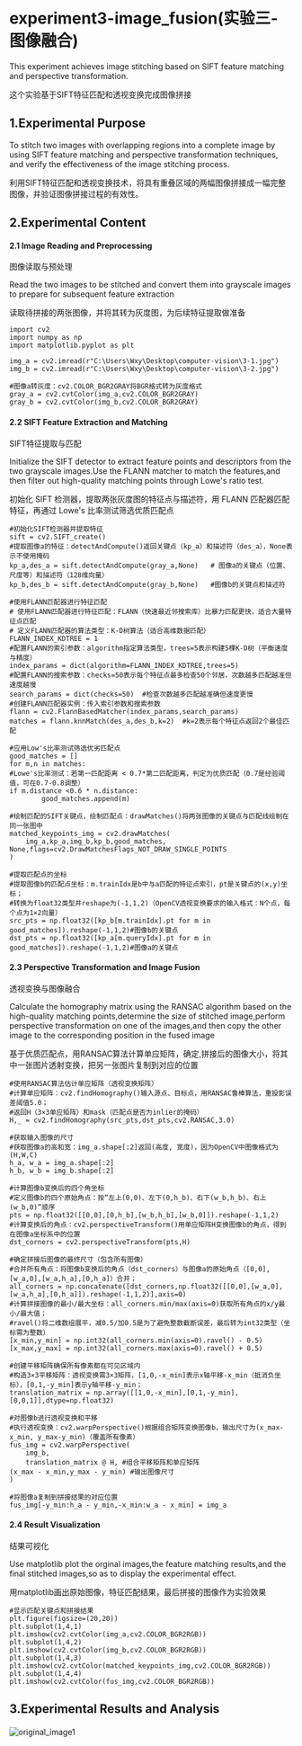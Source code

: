 # experiment3-image_fusion(实验三-图像融合)
This experiment achieves image stitching based on SIFT feature matching and perspective transformation.

这个实验基于SIFT特征匹配和透视变换完成图像拼接

## 1.Experimental Purpose
To stitch two images with overlapping regions into a complete image by using SIFT feature matching and perspective transformation techniques, and verify the effectiveness of the image stitching process.

利用SIFT特征匹配和透视变换技术，将具有重叠区域的两幅图像拼接成一幅完整图像，并验证图像拼接过程的有效性。

## 2.Experimental Content

#### 2.1 Image Reading and Preprocessing

图像读取与预处理

Read the two images to be stitched and convert them into grayscale images to prepare for subsequent feature extraction

读取待拼接的两张图像，并将其转为灰度图，为后续特征提取做准备

```
import cv2
import numpy as np
import matplotlib.pyplot as plt
```
```
img_a = cv2.imread(r"C:\Users\Wxy\Desktop\computer-vision\3-1.jpg")
img_b = cv2.imread(r"C:\Users\Wxy\Desktop\computer-vision\3-2.jpg")
```
```
#图像a转灰度：cv2.COLOR_BGR2GRAY将BGR格式转为灰度格式
gray_a = cv2.cvtColor(img_a,cv2.COLOR_BGR2GRAY)
gray_b = cv2.cvtColor(img_b,cv2.COLOR_BGR2GRAY)
```

#### 2.2 SIFT Feature Extraction and Matching

SIFT特征提取与匹配

Initialize the SIFT detector to extract feature points and descriptors from the two grayscale images.Use the FLANN matcher to match the features,and then filter out high-quality matching points through Lowe's ratio test.

初始化 SIFT 检测器，提取两张灰度图的特征点与描述符，用 FLANN 匹配器匹配特征，再通过 Lowe's 比率测试筛选优质匹配点

```
#初始化SIFT检测器并提取特征
sift = cv2.SIFT_create()
#提取图像a的特征：detectAndCompute()返回关键点（kp_a）和描述符（des_a），None表示不使用掩码
kp_a,des_a = sift.detectAndCompute(gray_a,None)   # 图像a的关键点（位置、尺度等）和描述符（128维向量）
kp_b,des_b = sift.detectAndCompute(gray_b,None)   #图像b的关键点和描述符
```
```
#使用FLANN匹配器进行特征匹配
# 使用FLANN匹配器进行特征匹配：FLANN（快速最近邻搜索库）比暴力匹配更快，适合大量特征点匹配
# 定义FLANN匹配器的算法类型：K-D树算法（适合高维数据匹配）
FLANN_INDEX_KDTREE = 1
#配置FLANN的索引参数：algorithm指定算法类型，trees=5表示构建5棵K-D树（平衡速度与精度）
index_params = dict(algorithm=FLANN_INDEX_KDTREE,trees=5)
#配置FLANN的搜索参数：checks=50表示每个特征点最多检查50个邻居，次数越多匹配越准但速度越慢
search_params = dict(checks=50)  #检查次数越多匹配越准确但速度更慢
#创建FLANN匹配器实例：传入索引参数和搜索参数
flann = cv2.FlannBasedMatcher(index_params,search_params)
matches = flann.knnMatch(des_a,des_b,k=2)  #k=2表示每个特征点返回2个最佳匹配
```
```
#应用Low's比率测试筛选优劣匹配点
good_matches = []
for m,n in matches:    
#Lowe's比率测试：若第一匹配距离 < 0.7*第二匹配距离，判定为优质匹配（0.7是经验阈值，可在0.7-0.8调整）    
if m.distance <0.6 * n.distance:
        good_matches.append(m)
```
```
#绘制匹配的SIFT关键点，绘制匹配点：drawMatches()将两张图像的关键点与匹配线绘制在同一张图中
matched_keypoints_img = cv2.drawMatches(
    img_a,kp_a,img_b,kp_b,good_matches,    
None,flags=cv2.DrawMatchesFlags_NOT_DRAW_SINGLE_POINTS
)
```
```
#提取匹配点的坐标
#提取图像b的匹配点坐标：m.trainIdx是b中与a匹配的特征点索引，pt是关键点的(x,y)坐标；
#转换为float32类型并reshape为(-1,1,2)（OpenCV透视变换要求的输入格式：N个点，每个点为1×2向量）
src_pts = np.float32([kp_b[m.trainIdx].pt for m in good_matches]).reshape(-1,1,2)#图像b的关键点
dst_pts = np.float32([kp_a[m.queryIdx].pt for m in good_matches]).reshape(-1,1,2)#图像a的关键点
```

#### 2.3 Perspective Transformation and Image Fusion

透视变换与图像融合

Calculate the homography matrix using the RANSAC algorithm based on the high-quality matching points,determine the size of stitched image,perform perspective transformation on one of the images,and then copy the other image to the corresponding position in the fused image

基于优质匹配点，用RANSAC算法计算单应矩阵，确定,拼接后的图像大小，将其中一张图片透射变换，把另一张图片复制到对应的位置

```
#使用RANSAC算法估计单应矩阵（透视变换矩阵）
#计算单应矩阵：cv2.findHomography()输入源点、目标点，用RANSAC鲁棒算法，重投影误差阈值5.0；
#返回H（3×3单应矩阵）和mask（匹配点是否为inlier的掩码）
H,_ = cv2.findHomography(src_pts,dst_pts,cv2.RANSAC,3.0)
```
```
#获取输入图像的尺寸
#获取图像a的高和宽：img_a.shape[:2]返回(高度, 宽度)，因为OpenCV中图像格式为(H,W,C)
h_a, w_a = img_a.shape[:2]
h_b, w_b = img_b.shape[:2]
```
```
#计算图像b变换后的四个角坐标
#定义图像b的四个原始角点：按“左上(0,0)、左下(0,h_b)、右下(w_b,h_b)、右上(w_b,0)”顺序
pts = np.float32([[0,0],[0,h_b],[w_b,h_b],[w_b,0]]).reshape(-1,1,2)
#计算变换后的角点：cv2.perspectiveTransform()用单应矩阵H变换图像b的角点，得到在图像a坐标系中的位置
dst_corners = cv2.perspectiveTransform(pts,H)
```
```
#确定拼接后图像的最终尺寸（包含所有图像）
#合并所有角点：将图像b变换后的角点（dst_corners）与图像a的原始角点（[0,0],[w_a,0],[w_a,h_a],[0,h_a]）合并；
all_corners = np.concatenate([dst_corners,np.float32([[0,0],[w_a,0],[w_a,h_a],[0,h_a]]).reshape(-1,1,2)],axis=0)
#计算拼接图像的最小/最大坐标：all_corners.min/max(axis=0)获取所有角点的x/y最小/最大值；
#ravel()将二维数组展平，减0.5/加0.5是为了避免整数截断误差，最后转为int32类型（坐标需为整数）
[x_min,y_min] = np.int32(all_corners.min(axis=0).ravel() - 0.5)
[x_max,y_max] = np.int32(all_corners.max(axis=0).ravel() + 0.5)
```
```
#创建平移矩阵确保所有像素都在可见区域内
#构造3×3平移矩阵：透视变换需3×3矩阵，[1,0,-x_min]表示x轴平移-x_min（抵消负坐标），[0,1,-y_min]表示y轴平移-y_min；
translation_matrix = np.array([[1,0,-x_min],[0,1,-y_min],[0,0,1]],dtype=np.float32)
```
```
#对图像b进行透视变换和平移
#执行透视变换：cv2.warpPerspective()根据组合矩阵变换图像b，输出尺寸为(x_max-x_min, y_max-y_min)（覆盖所有像素）
fus_img = cv2.warpPerspective(
    img_b,
    translation_matrix @ H, #组合平移矩阵和单应矩阵    
(x_max - x_min,y_max - y_min) #输出图像尺寸
)
```
```
#将图像a复制到拼接结果的对应位置
fus_img[-y_min:h_a - y_min,-x_min:w_a - x_min] = img_a
```

#### 2.4 Result Visualization

结果可视化

Use matplotlib plot the orginal images,the feature matching results,and the final stitched images,so as to display the experimental effect.

用matplotlib画出原始图像，特征匹配结果，最后拼接的图像作为实验效果

```
#显示匹配关键点和拼接结果
plt.figure(figsize=(20,20))
plt.subplot(1,4,1)
plt.imshow(cv2.cvtColor(img_a,cv2.COLOR_BGR2RGB))
plt.subplot(1,4,2)
plt.imshow(cv2.cvtColor(img_b,cv2.COLOR_BGR2RGB))
plt.subplot(1,4,3)
plt.imshow(cv2.cvtColor(matched_keypoints_img,cv2.COLOR_BGR2RGB))
plt.subplot(1,4,4)
plt.imshow(cv2.cvtColor(fus_img,cv2.COLOR_BGR2RGB))
```

## 3.Experimental Results and Analysis

####
![original_image1](./Experimental_Pictures/1.1.jpg)









